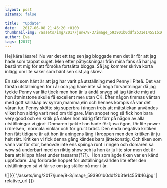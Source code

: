 ```yaml
---
layout: post
sitemap: false

title:  "Update"
date:   2017-06-08 21:46:20 +0100
thumbnail-img: /assets/img/2017/june/8-3/image_593901b0ddf2b31e14551b16.jpg
author: Eva
tags: [2017]
---
```


Hej kära läsare!  Nu var det ett tag sen jag bloggade men det är för att jag hade som tappat suget. Men efter påtryckningar från mina fans så har jag bestämt mig för att försöka fortsätta blogga. Så jag kommer skriva korta inlägg om lite saker som hänt sen sist jag skrev. 

En sak som hänt är att jag har varit på utställning med Penny i Piteå. Det var första utställningen för i år och jag hade inte så höga förväntningar då jag tyckte Penny var lite tjock men hon är ju ändå snygg så jag tänkte mig att hon åtminstone skulle få excellent men utan CK. Efter någon timmas väntan med gott sällskap av syrran,mamma,elin och hennes kompis så var det våran tur. Penny skötte sig superbra i ringen trots att mätstickan användes vilket hon aldrig varit med om tidigare. Men snopet nog så fick hon bara very good och en kritik på saker hon aldrig fått förr på någon av alla utställningar vi gjort. Domaren tyckte hon hade för ljusa ögon, för lite power i rörelsen,  normala vinklar och för grunt bröst. Den enda negativa kritiken hon fått tidigare är att hon är aningens lång i kroppen men den kritiken är ju helt rätt. Kritiken vi fick denna gång kändes bara jättekonstig. Och tiken som vann var för stor, behövde inte ens springa runt i ringen och domaren sa wow så underbart med en riktig show och ja hon är ju lite stor men det är bara att klippa håret under tassarna(???).  Hon som ägde tiken var en känd uppfödare. Jag förlorade hoppet för utställningsvärlden lite efter den utställningen så vi får se om jag ställer nå mer i år.

![]({{ '/assets/img/2017/june/8-3/image_593901b0ddf2b31e14551b16.jpg'  | relative_url }})

